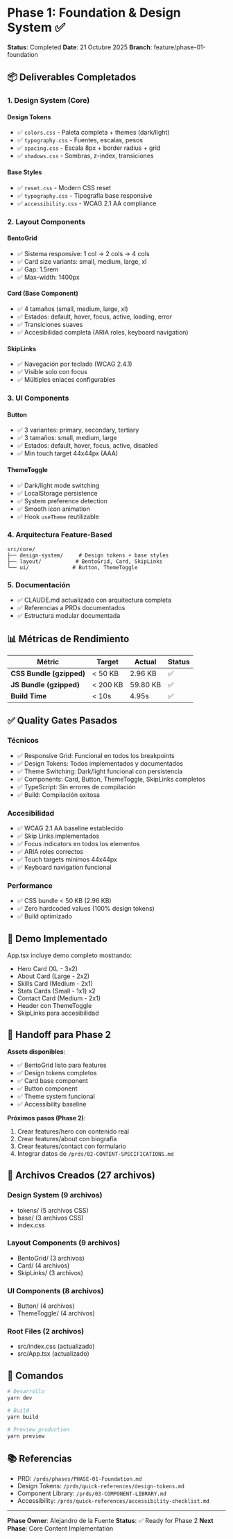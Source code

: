 # Phase 1: Foundation & Design System ✅

**Status**: Completed
**Date**: 21 Octubre 2025
**Branch**: feature/phase-01-foundation

## 📦 Deliverables Completados

### 1. Design System (Core)

#### Design Tokens
- ✅ `colors.css` - Paleta completa + themes (dark/light)
- ✅ `typography.css` - Fuentes, escalas, pesos
- ✅ `spacing.css` - Escala 8px + border radius + grid
- ✅ `shadows.css` - Sombras, z-index, transiciones

#### Base Styles
- ✅ `reset.css` - Modern CSS reset
- ✅ `typography.css` - Tipografía base responsive
- ✅ `accessibility.css` - WCAG 2.1 AA compliance

### 2. Layout Components

#### BentoGrid
- ✅ Sistema responsive: 1 col → 2 cols → 4 cols
- ✅ Card size variants: small, medium, large, xl
- ✅ Gap: 1.5rem
- ✅ Max-width: 1400px

#### Card (Base Component)
- ✅ 4 tamaños (small, medium, large, xl)
- ✅ Estados: default, hover, focus, active, loading, error
- ✅ Transiciones suaves
- ✅ Accesibilidad completa (ARIA roles, keyboard navigation)

#### SkipLinks
- ✅ Navegación por teclado (WCAG 2.4.1)
- ✅ Visible solo con focus
- ✅ Múltiples enlaces configurables

### 3. UI Components

#### Button
- ✅ 3 variantes: primary, secondary, tertiary
- ✅ 3 tamaños: small, medium, large
- ✅ Estados: default, hover, focus, active, disabled
- ✅ Min touch target 44x44px (AAA)

#### ThemeToggle
- ✅ Dark/light mode switching
- ✅ LocalStorage persistence
- ✅ System preference detection
- ✅ Smooth icon animation
- ✅ Hook `useTheme` reutilizable

### 4. Arquitectura Feature-Based

```
src/core/
├── design-system/     # Design tokens + base styles
├── layout/           # BentoGrid, Card, SkipLinks
└── ui/              # Button, ThemeToggle
```

### 5. Documentación

- ✅ CLAUDE.md actualizado con arquitectura completa
- ✅ Referencias a PRDs documentados
- ✅ Estructura modular documentada

## 📊 Métricas de Rendimiento

| Métric | Target | Actual | Status |
|--------|--------|--------|--------|
| **CSS Bundle (gzipped)** | < 50 KB | 2.96 KB | ✅ |
| **JS Bundle (gzipped)** | < 200 KB | 59.80 KB | ✅ |
| **Build Time** | < 10s | 4.95s | ✅ |

## ✅ Quality Gates Pasados

### Técnicos
- ✅ Responsive Grid: Funcional en todos los breakpoints
- ✅ Design Tokens: Todos implementados y documentados
- ✅ Theme Switching: Dark/light funcional con persistencia
- ✅ Components: Card, Button, ThemeToggle, SkipLinks completos
- ✅ TypeScript: Sin errores de compilación
- ✅ Build: Compilación exitosa

### Accesibilidad
- ✅ WCAG 2.1 AA baseline establecido
- ✅ Skip Links implementados
- ✅ Focus indicators en todos los elementos
- ✅ ARIA roles correctos
- ✅ Touch targets mínimos 44x44px
- ✅ Keyboard navigation funcional

### Performance
- ✅ CSS bundle < 50 KB (2.96 KB)
- ✅ Zero hardcoded values (100% design tokens)
- ✅ Build optimizado

## 🎨 Demo Implementado

App.tsx incluye demo completo mostrando:
- Hero Card (XL - 3x2)
- About Card (Large - 2x2)
- Skills Card (Medium - 2x1)
- Stats Cards (Small - 1x1) x2
- Contact Card (Medium - 2x1)
- Header con ThemeToggle
- SkipLinks para accesibilidad

## 🔄 Handoff para Phase 2

**Assets disponibles**:
- ✅ BentoGrid listo para features
- ✅ Design tokens completos
- ✅ Card base component
- ✅ Button component
- ✅ Theme system funcional
- ✅ Accessibility baseline

**Próximos pasos (Phase 2)**:
1. Crear features/hero con contenido real
2. Crear features/about con biografía
3. Crear features/contact con formulario
4. Integrar datos de `/prds/02-CONTENT-SPECIFICATIONS.md`

## 📁 Archivos Creados (27 archivos)

### Design System (9 archivos)
- tokens/ (5 archivos CSS)
- base/ (3 archivos CSS)
- index.css

### Layout Components (9 archivos)
- BentoGrid/ (3 archivos)
- Card/ (4 archivos)
- SkipLinks/ (3 archivos)

### UI Components (8 archivos)
- Button/ (4 archivos)
- ThemeToggle/ (4 archivos)

### Root Files (2 archivos)
- src/index.css (actualizado)
- src/App.tsx (actualizado)

## 🚀 Comandos

```bash
# Desarrollo
yarn dev

# Build
yarn build

# Preview production
yarn preview
```

## 📚 Referencias

- PRD: `/prds/phases/PHASE-01-Foundation.md`
- Design Tokens: `/prds/quick-references/design-tokens.md`
- Component Library: `/prds/03-COMPONENT-LIBRARY.md`
- Accessibility: `/prds/quick-references/accessibility-checklist.md`

---

**Phase Owner**: Alejandro de la Fuente
**Status**: ✅ Ready for Phase 2
**Next Phase**: Core Content Implementation
